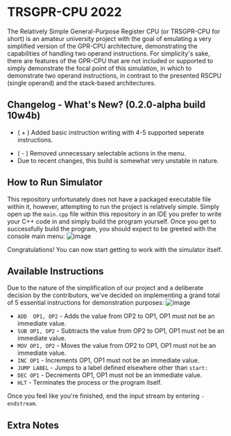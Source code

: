 # TRSGPR-CPU 2022
The Relatively Simple General-Purpose Register CPU (or TRSGPR-CPU for short) is an amateur university project with the goal of emulating a very simplified version of the GPR-CPU architecture, demonstrating the capabilities of handling two operand instructions. For simplicity's sake, there are features of the GPR-CPU that are not included or supported to simply demonstrate the focal point of this simulation, in which to demonstrate two operand instructions, in contrast to the presented RSCPU (single operand) and the stack-based architectures.

## Changelog - What's New? (0.2.0-alpha build 10w4b)
+ ( + ) Added basic instruction writing with 4-5 supported seperate instructions.
- ( - ) Removed unnecessary selectable actions in the menu.
-  Due to recent changes, this build is somewhat very unstable in nature.

## How to Run Simulator
This repository unfortunately does not have a packaged executable file within it, however, attempting to run the project is relatively simple. Simply open up the `main.cpp` file within this repository in an IDE you prefer to write your C++ code in and simply build the program yourself. Once you get to successfully build the program, you should expect to be greeted with the console main menu:
![image](https://user-images.githubusercontent.com/82251402/198719396-069ae6e4-399e-4ec4-ab95-6cef2c4867a2.png)

Congratulations! You can now start getting to work with the simulator itself.

## Available Instructions
Due to the nature of the simplification of our project and a deliberate decision by the contributors, we've decided on implementing a grand total of 5 essential instructions for demonstration purposes:
![image](https://user-images.githubusercontent.com/82251402/198722750-60c9b72a-6203-4cdd-90ac-da5daa6739cd.png)
- `ADD  OP1, OP2` - Adds the value from OP2 to OP1, OP1 must not be an immediate value.
- `SUB OP1, OP2` - Subtracts the value from OP2 to OP1, OP1 must not be an immediate value.
- `MOV OP1, OP2` - Moves the value from OP2 to OP1, OP1 must not be an immediate value.
- `INC OP1` - Increments OP1, OP1 must not be an immediate value.
- `JUMP LABEL` - Jumps to a label defined elsewhere other than `start:`
- `DEC OP1` - Decrements OP1, OP1 must not be an immediate value.
- `HLT` - Terminates the process or the program itself.

Once you feel like you're finished, end the input stream by entering `-endstream`.

## Extra Notes

